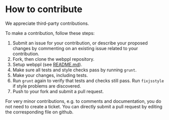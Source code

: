 # How to contribute

We appreciate third-party contributions.

To make a contribution, follow these steps:

1. Submit an issue for your contribution, or describe your proposed changes by commenting on an existing issue related to your contribution.
2. Fork, then clone the webppl repository.
3. Setup webppl (see [README.md](README.md)).
4. Make sure all tests and style checks pass by running `grunt`.
5. Make your changes, including tests.
6. Run `grunt` again to verify that tests and checks still pass. Run `fixjsstyle` if style problems are discovered.
7. Push to your fork and submit a pull request.

For very minor contributions, e.g. to comments and documentation, you do not need to create a ticket. You can directly submit a pull request by editing the corresponding file on github.
